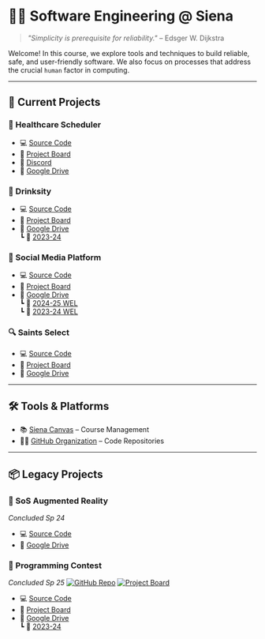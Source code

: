 # 👩‍💻 Software Engineering @ Siena  
> _"Simplicity is prerequisite for reliability."_ – Edsger W. Dijkstra

Welcome! In this course, we explore tools and techniques to build reliable, safe, and user-friendly software. We also focus on processes that address the crucial `human` factor in computing.

---

## 🚀 Current Projects

### 🏥 Healthcare Scheduler
- 💻 [Source Code](https://github.com/SienaCollegeSoftwareEngineering/Healthcare-Scheduler)
- 🧠 [Project Board](https://github.com/orgs/SienaSoftwareEngineering/projects/26)
- 💬 [Discord](https://discord.gg/QFp6DxUh)
- 📁 [Google Drive](https://drive.google.com/drive/folders/1M1tGNhmu9C_LIcgbrfFBWMc4EufeeCLD)

### 🍹 Drinksity
- 💻 [Source Code](https://github.com/SienaCollegeSoftwareEngineering/Drinksity)
- 🧠 [Project Board](https://github.com/orgs/SienaCollegeSoftwareEngineering/projects/22)
- 📁 [Google Drive](https://drive.google.com/drive/folders/13DcV4Cs5fW7dHe6PvK7f-g8jTS25au6W)  
  ┗ 📂 [2023-24](https://drive.google.com/drive/folders/1hc01DhkHNpUhvw0_6y4hPd4gB6B3gBha)

### 📱 Social Media Platform
- 💻 [Source Code](https://github.com/SienaCollegeSoftwareEngineering/SocialMedia)
- 🧠 [Project Board](https://github.com/orgs/SienaCollegeSoftwareEngineering/projects/7)
- 📁 [Google Drive](https://drive.google.com/drive/folders/17IHxzUJjqn4TKah8gt-taSRpzQElqr43?usp=sharing)\
  ┗ 📂 [2024-25 WEL](https://drive.google.com/drive/folders/1rV6GnV7swlgyFW-ccwPpOSTU60FYQBum?usp=sharing)\
  ┗ 📂 [2023-24 WEL](https://drive.google.com/drive/folders/1NvSeGj0bRqnUFcah48xElABSCNcfzWnh)

### 🔍 Saints Select
- 💻 [Source Code](https://github.com/SienaSoftwareEngineering/SaintsSelect)
- 🧠 [Project Board](https://github.com/orgs/SienaSoftwareEngineering/projects/27)
- 📁 [Google Drive](https://drive.google.com/drive/folders/1xZuncCLq0zyl9ZCVgSyfq0vt7SD9rqDw)

---

## 🛠 Tools & Platforms
- 📚 [Siena Canvas](https://canvas.siena.edu) – Course Management
- 🧑‍💻 [GitHub Organization](https://github.com/SienaCollegeSoftwareEngineering/) – Code Repositories

---

## 📦 Legacy Projects


### 🥽 SoS Augmented Reality 
_Concluded Sp 24_
- 💻 [Source Code](https://github.com/SienaCollegeSoftwareEngineering/SoS_Augmented_Reality)
- 📁 [Google Drive](https://drive.google.com/drive/folders/1mhvEKlCva1944C6E3wD4GamRXa8ekgec)

### 🎯 Programming Contest
_Concluded Sp 25_
[![GitHub Repo](https://img.shields.io/badge/repo-link-blue)](https://github.com/SienaCollegeSoftwareEngineering/ProgrammingContest)
[![Project Board](https://img.shields.io/badge/project-board-green)](https://github.com/orgs/SienaCollegeSoftwareEngineering/projects/12)
- 💻 [Source Code](https://github.com/SienaCollegeSoftwareEngineering/ProgrammingContest)
- 🧠 [Project Board](https://github.com/orgs/SienaCollegeSoftwareEngineering/projects/12)
- 📁 [Google Drive](https://drive.google.com/drive/folders/1QIHmcPjhZgP0bWCAOOzdKpyDysVhOVpi)  
  ┗ 📂 [2023-24](https://drive.google.com/drive/folders/1S9VS0eyv8Caj-dwMTsGZc9foU0o9vO2m)

